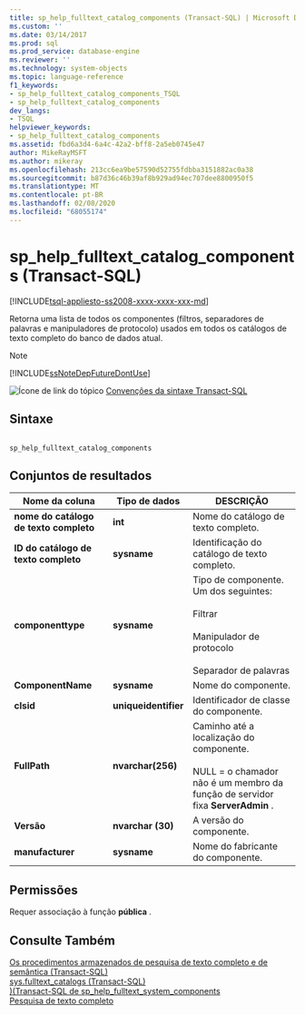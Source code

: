```yaml
---
title: sp_help_fulltext_catalog_components (Transact-SQL) | Microsoft Docs
ms.custom: ''
ms.date: 03/14/2017
ms.prod: sql
ms.prod_service: database-engine
ms.reviewer: ''
ms.technology: system-objects
ms.topic: language-reference
f1_keywords:
- sp_help_fulltext_catalog_components_TSQL
- sp_help_fulltext_catalog_components
dev_langs:
- TSQL
helpviewer_keywords:
- sp_help_fulltext_catalog_components
ms.assetid: fbd6a3d4-6a4c-42a2-bff8-2a5eb0745e47
author: MikeRayMSFT
ms.author: mikeray
ms.openlocfilehash: 213cc6ea9be57590d52755fdbba3151882ac0a38
ms.sourcegitcommit: b87d36c46b39af8b929ad94ec707dee8800950f5
ms.translationtype: MT
ms.contentlocale: pt-BR
ms.lasthandoff: 02/08/2020
ms.locfileid: "68055174"
---
```

# <a name="sp_help_fulltext_catalog_components-transact-sql"></a>sp_help_fulltext_catalog_components (Transact-SQL)
[!INCLUDE[tsql-appliesto-ss2008-xxxx-xxxx-xxx-md](../../includes/tsql-appliesto-ss2008-xxxx-xxxx-xxx-md.md)]

  Retorna uma lista de todos os componentes (filtros, separadores de palavras e manipuladores de protocolo) usados em todos os catálogos de texto completo do banco de dados atual.  
  
> [!NOTE]  
>  [!INCLUDE[ssNoteDepFutureDontUse](../../includes/ssnotedepfuturedontuse-md.md)]  
  
 ![Ícone de link do tópico](../../database-engine/configure-windows/media/topic-link.gif "Ícone de link do tópico") [Convenções da sintaxe Transact-SQL](../../t-sql/language-elements/transact-sql-syntax-conventions-transact-sql.md)  
  
## <a name="syntax"></a>Sintaxe  
  
```  
  
sp_help_fulltext_catalog_components  
```  
  
## <a name="result-sets"></a>Conjuntos de resultados  
  
|Nome da coluna|Tipo de dados|DESCRIÇÃO|  
|-----------------|---------------|-----------------|  
|**nome do catálogo de texto completo**|**int**|Nome do catálogo de texto completo.|  
|**ID do catálogo de texto completo**|**sysname**|Identificação do catálogo de texto completo.|  
|**componenttype**|**sysname**|Tipo de componente. Um dos seguintes:<br /><br /> Filtrar<br /><br /> Manipulador de protocolo<br /><br /> Separador de palavras|  
|**ComponentName**|**sysname**|Nome do componente.|  
|**clsid**|**uniqueidentifier**|Identificador de classe do componente.|  
|**FullPath**|**nvarchar(256)**|Caminho até a localização do componente.<br /><br /> NULL = o chamador não é um membro da função de servidor fixa **ServerAdmin** .|  
|**Versão**|**nvarchar (30)**|A versão do componente.|  
|**manufacturer**|**sysname**|Nome do fabricante do componente.|  
  
## <a name="permissions"></a>Permissões  
 Requer associação à função **pública** .  
  
## <a name="see-also"></a>Consulte Também  
 [Os procedimentos armazenados de pesquisa de texto completo e de semântica &#40;Transact-SQL&#41;](../../relational-databases/system-stored-procedures/full-text-search-and-semantic-search-stored-procedures-transact-sql.md)   
 [sys.fulltext_catalogs &#40;Transact-SQL&#41;](../../relational-databases/system-catalog-views/sys-fulltext-catalogs-transact-sql.md)   
 [&#41;&#40;Transact-SQL de sp_help_fulltext_system_components](../../relational-databases/system-stored-procedures/sp-help-fulltext-system-components-transact-sql.md)   
 [Pesquisa de texto completo](../../relational-databases/search/full-text-search.md)  
  
  
